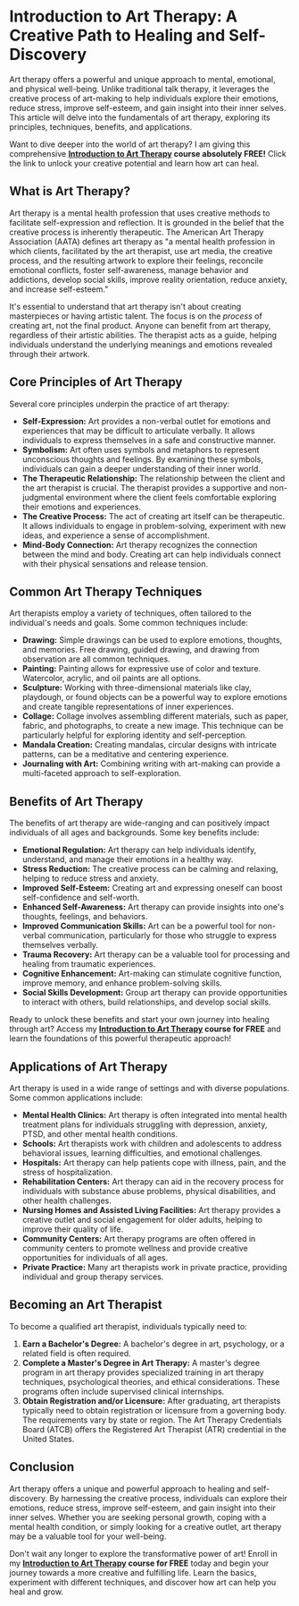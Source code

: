 # Introduction to Art Therapy: A Creative Path to Healing and Self-Discovery

Art therapy offers a powerful and unique approach to mental, emotional, and physical well-being. Unlike traditional talk therapy, it leverages the creative process of art-making to help individuals explore their emotions, reduce stress, improve self-esteem, and gain insight into their inner selves. This article will delve into the fundamentals of art therapy, exploring its principles, techniques, benefits, and applications.

Want to dive deeper into the world of art therapy? I am giving this comprehensive **[Introduction to Art Therapy](https://udemywork.com/introduction-to-art-therapy) course absolutely FREE!** Click the link to unlock your creative potential and learn how art can heal.

## What is Art Therapy?

Art therapy is a mental health profession that uses creative methods to facilitate self-expression and reflection. It is grounded in the belief that the creative process is inherently therapeutic.  The American Art Therapy Association (AATA) defines art therapy as "a mental health profession in which clients, facilitated by the art therapist, use art media, the creative process, and the resulting artwork to explore their feelings, reconcile emotional conflicts, foster self-awareness, manage behavior and addictions, develop social skills, improve reality orientation, reduce anxiety, and increase self-esteem."

It's essential to understand that art therapy isn't about creating masterpieces or having artistic talent. The focus is on the *process* of creating art, not the final product.  Anyone can benefit from art therapy, regardless of their artistic abilities. The therapist acts as a guide, helping individuals understand the underlying meanings and emotions revealed through their artwork.

## Core Principles of Art Therapy

Several core principles underpin the practice of art therapy:

*   **Self-Expression:** Art provides a non-verbal outlet for emotions and experiences that may be difficult to articulate verbally. It allows individuals to express themselves in a safe and constructive manner.
*   **Symbolism:**  Art often uses symbols and metaphors to represent unconscious thoughts and feelings. By examining these symbols, individuals can gain a deeper understanding of their inner world.
*   **The Therapeutic Relationship:**  The relationship between the client and the art therapist is crucial. The therapist provides a supportive and non-judgmental environment where the client feels comfortable exploring their emotions and experiences.
*   **The Creative Process:** The act of creating art itself can be therapeutic. It allows individuals to engage in problem-solving, experiment with new ideas, and experience a sense of accomplishment.
*   **Mind-Body Connection:** Art therapy recognizes the connection between the mind and body. Creating art can help individuals connect with their physical sensations and release tension.

## Common Art Therapy Techniques

Art therapists employ a variety of techniques, often tailored to the individual's needs and goals. Some common techniques include:

*   **Drawing:**  Simple drawings can be used to explore emotions, thoughts, and memories.  Free drawing, guided drawing, and drawing from observation are all common techniques.
*   **Painting:**  Painting allows for expressive use of color and texture.  Watercolor, acrylic, and oil paints are all options.
*   **Sculpture:** Working with three-dimensional materials like clay, playdough, or found objects can be a powerful way to explore emotions and create tangible representations of inner experiences.
*   **Collage:**  Collage involves assembling different materials, such as paper, fabric, and photographs, to create a new image. This technique can be particularly helpful for exploring identity and self-perception.
*   **Mandala Creation:** Creating mandalas, circular designs with intricate patterns, can be a meditative and centering experience.
*   **Journaling with Art:** Combining writing with art-making can provide a multi-faceted approach to self-exploration.

## Benefits of Art Therapy

The benefits of art therapy are wide-ranging and can positively impact individuals of all ages and backgrounds. Some key benefits include:

*   **Emotional Regulation:**  Art therapy can help individuals identify, understand, and manage their emotions in a healthy way.
*   **Stress Reduction:**  The creative process can be calming and relaxing, helping to reduce stress and anxiety.
*   **Improved Self-Esteem:**  Creating art and expressing oneself can boost self-confidence and self-worth.
*   **Enhanced Self-Awareness:**  Art therapy can provide insights into one's thoughts, feelings, and behaviors.
*   **Improved Communication Skills:**  Art can be a powerful tool for non-verbal communication, particularly for those who struggle to express themselves verbally.
*   **Trauma Recovery:** Art therapy can be a valuable tool for processing and healing from traumatic experiences.
*   **Cognitive Enhancement:**  Art-making can stimulate cognitive function, improve memory, and enhance problem-solving skills.
*   **Social Skills Development:**  Group art therapy can provide opportunities to interact with others, build relationships, and develop social skills.

Ready to unlock these benefits and start your own journey into healing through art? Access my **[Introduction to Art Therapy](https://udemywork.com/introduction-to-art-therapy) course for FREE** and learn the foundations of this powerful therapeutic approach!

## Applications of Art Therapy

Art therapy is used in a wide range of settings and with diverse populations. Some common applications include:

*   **Mental Health Clinics:** Art therapy is often integrated into mental health treatment plans for individuals struggling with depression, anxiety, PTSD, and other mental health conditions.
*   **Schools:** Art therapists work with children and adolescents to address behavioral issues, learning difficulties, and emotional challenges.
*   **Hospitals:** Art therapy can help patients cope with illness, pain, and the stress of hospitalization.
*   **Rehabilitation Centers:**  Art therapy can aid in the recovery process for individuals with substance abuse problems, physical disabilities, and other health challenges.
*   **Nursing Homes and Assisted Living Facilities:** Art therapy provides a creative outlet and social engagement for older adults, helping to improve their quality of life.
*   **Community Centers:** Art therapy programs are often offered in community centers to promote wellness and provide creative opportunities for individuals of all ages.
*   **Private Practice:** Many art therapists work in private practice, providing individual and group therapy services.

## Becoming an Art Therapist

To become a qualified art therapist, individuals typically need to:

1.  **Earn a Bachelor's Degree:**  A bachelor's degree in art, psychology, or a related field is often required.
2.  **Complete a Master's Degree in Art Therapy:** A master's degree program in art therapy provides specialized training in art therapy techniques, psychological theories, and ethical considerations. These programs often include supervised clinical internships.
3.  **Obtain Registration and/or Licensure:**  After graduating, art therapists typically need to obtain registration or licensure from a governing body. The requirements vary by state or region. The Art Therapy Credentials Board (ATCB) offers the Registered Art Therapist (ATR) credential in the United States.

## Conclusion

Art therapy offers a unique and powerful approach to healing and self-discovery. By harnessing the creative process, individuals can explore their emotions, reduce stress, improve self-esteem, and gain insight into their inner selves. Whether you are seeking personal growth, coping with a mental health condition, or simply looking for a creative outlet, art therapy may be a valuable tool for your well-being.

Don't wait any longer to explore the transformative power of art! Enroll in my **[Introduction to Art Therapy](https://udemywork.com/introduction-to-art-therapy) course for FREE** today and begin your journey towards a more creative and fulfilling life. Learn the basics, experiment with different techniques, and discover how art can help you heal and grow.
